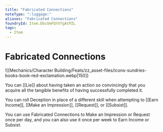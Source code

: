 ```yaml
---
title: "Fabricated Connections"
noteType: ":luggage:"
aliases: "Fabricated Connections"
foundryId: Item.DbcUmFQYXfgAtPZL
tags:
  - Item
---
```


# Fabricated Connections
![[Mechanics/Character Building/Feats/zz_asset-files/icons-sundries-books-book-red-exclamation.webp|150]]

You can [[Lie]] about having taken an action so convincingly that you acquire all the tangible benefits of having successfully completed it.

You can roll Deception in place of a different skill when attempting to [[Earn Income]], [[Make an Impression]], [[Request]], or [[Subsist]].

You can use Fabricated Connections to Make an Impression or Request once per day, and you can also use it once per week to Earn Income or Subsist.
